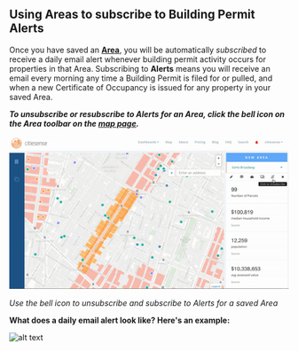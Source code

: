 
## Using Areas to subscribe to Building Permit Alerts
Once you have saved an [**Area**](https://www.citiesense.com/docs/pages/02-Areas.md), you will be automatically *subscribed* to receive a daily email alert whenever building permit activity occurs for properties in that Area. Subscribing to **Alerts** means you will receive an email every morning any time a Building Permit is filed for or pulled, and when a new Certificate of Occupancy is issued for any property in your saved Area. 
 
*__To unsubscribe or resubscribe to Alerts for an Area, click the bell icon on the Area toolbar on the [map page](https://www.citiesense.com/cities/new-york-city).__*
 
 


![alt text](https://github.com/citiesense/docs/blob/master/images/area_alerts.gif?raw=true "Unsubscribe and subscribe to Alerts for a saved Area")

*Use the bell icon to unsubscribe and subscribe to Alerts for a saved Area*

**What does a daily email alert look like? Here's an example:**


![alt text](https://farm5.staticflickr.com/4638/25144585038_379c045ca2_k.jpg "Example of daily email alerts")





